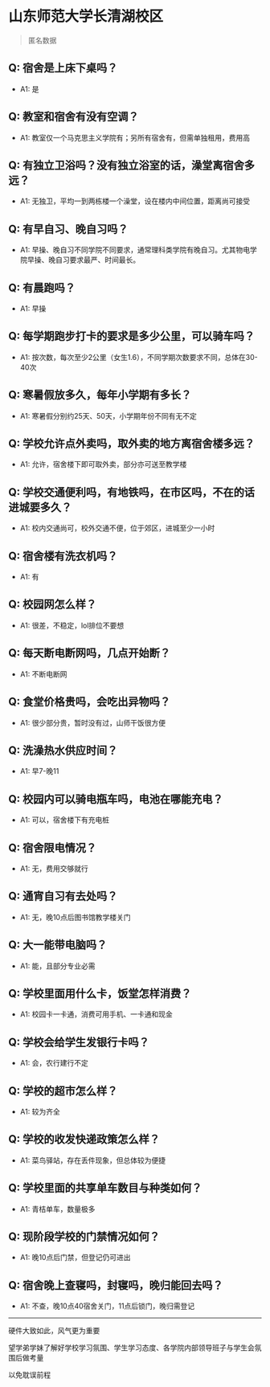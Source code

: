 # 山东师范大学长清湖校区

> 匿名数据

## Q: 宿舍是上床下桌吗？

- A1: 是

## Q: 教室和宿舍有没有空调？

- A1: 教室仅一个马克思主义学院有；另所有宿舍有，但需单独租用，费用高

## Q: 有独立卫浴吗？没有独立浴室的话，澡堂离宿舍多远？

- A1: 无独卫，平均一到两栋楼一个澡堂，设在楼内中间位置，距离尚可接受

## Q: 有早自习、晚自习吗？

- A1: 早操、晚自习不同学院不同要求，通常理科类学院有晚自习。尤其物电学院早操、晚自习要求最严、时间最长。

## Q: 有晨跑吗？

- A1: 早操

## Q: 每学期跑步打卡的要求是多少公里，可以骑车吗？

- A1: 按次数，每次至少2公里（女生1.6），不同学期次数要求不同，总体在30-40次

## Q: 寒暑假放多久，每年小学期有多长？

- A1: 寒暑假分别约25天、50天，小学期年份不同有无不定

## Q: 学校允许点外卖吗，取外卖的地方离宿舍楼多远？

- A1: 允许，宿舍楼下即可取外卖，部分亦可送至教学楼

## Q: 学校交通便利吗，有地铁吗，在市区吗，不在的话进城要多久？

- A1: 校内交通尚可，校外交通不便，位于郊区，进城至少一小时

## Q: 宿舍楼有洗衣机吗？

- A1: 有

## Q: 校园网怎么样？

- A1: 很差，不稳定，lol排位不要想

## Q: 每天断电断网吗，几点开始断？

- A1: 不断电断网

## Q: 食堂价格贵吗，会吃出异物吗？

- A1: 很少部分贵，暂时没有过，山师干饭很方便

## Q: 洗澡热水供应时间？

- A1: 早7-晚11

## Q: 校园内可以骑电瓶车吗，电池在哪能充电？

- A1: 可以，宿舍楼下有充电桩

## Q: 宿舍限电情况？

- A1: 无，费用交够就行

## Q: 通宵自习有去处吗？

- A1: 无，晚10点后图书馆教学楼关门

## Q: 大一能带电脑吗？

- A1: 能，且部分专业必需

## Q: 学校里面用什么卡，饭堂怎样消费？

- A1: 校园卡一卡通，消费可用手机、一卡通和现金

## Q: 学校会给学生发银行卡吗？

- A1: 会，农行建行不定

## Q: 学校的超市怎么样？

- A1: 较为齐全

## Q: 学校的收发快递政策怎么样？

- A1: 菜鸟驿站，存在丢件现象，但总体较为便捷

## Q: 学校里面的共享单车数目与种类如何？

- A1: 青桔单车，数量极多

## Q: 现阶段学校的门禁情况如何？

- A1: 晚10点后门禁，但登记仍可进出

## Q: 宿舍晚上查寝吗，封寝吗，晚归能回去吗？

- A1: 不查，晚10点40宿舍关门，11点后锁门，晚归需登记

***

硬件大致如此，风气更为重要

望学弟学妹了解好学校学习氛围、学生学习态度、各学院内部领导班子与学生会氛围后做考量

以免耽误前程